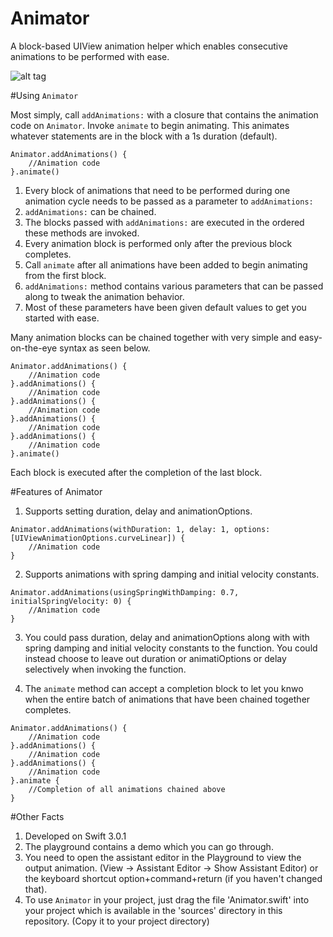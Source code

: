 # Animator
A block-based UIView animation helper which enables consecutive animations to be performed with ease.

![alt tag](https://raw.githubusercontent.com/vishalvshekkar/Animator/master/AnimatorDemoExample.gif)

#Using `Animator`

Most simply, call `addAnimations:` with a closure that contains the animation code on `Animator`. Invoke `animate` to begin animating. This animates whatever statements are in the block with a 1s duration (default).

```
Animator.addAnimations() {
    //Animation code
}.animate()
```

1. Every block of animations that need to be performed during one animation cycle needs to be passed as a parameter to `addAnimations:`
2. `addAnimations:` can be chained.
3. The blocks passed with `addAnimations:` are executed in the ordered these methods are invoked.
4. Every animation block is performed only after the previous block completes.
5. Call `animate` after all animations have been added to begin animating from the first block.
6. `addAnimations:` method contains various parameters that can be passed along to tweak the animation behavior.
7. Most of these parameters have been given default values to get you started with ease.

Many animation blocks can be chained together with very simple and easy-on-the-eye syntax as seen below.

```
Animator.addAnimations() {
    //Animation code
}.addAnimations() {
    //Animation code
}.addAnimations() {
    //Animation code
}.addAnimations() {
    //Animation code
}.addAnimations() {
    //Animation code
}.animate()
```
Each block is executed after the completion of the last block.

#Features of Animator

1. Supports setting duration, delay and animationOptions.

```
Animator.addAnimations(withDuration: 1, delay: 1, options: [UIViewAnimationOptions.curveLinear]) {
    //Animation code
}
```

2. Supports animations with spring damping and initial velocity constants.

```
Animator.addAnimations(usingSpringWithDamping: 0.7, initialSpringVelocity: 0) {
    //Animation code
}
```

3. You could pass duration, delay and animationOptions along with with spring damping and initial velocity constants to the function. You could instead choose to leave out duration or animatiOptions  or delay selectively when invoking the function.

4. The `animate` method can accept a completion block to let you knwo when the entire batch of animations that have been chained together completes.

```
Animator.addAnimations() {
    //Animation code
}.addAnimations() {
    //Animation code
}.addAnimations() {
    //Animation code
}.animate { 
    //Completion of all animations chained above
}
```

#Other Facts

1. Developed on Swift 3.0.1
2. The playground contains a demo which you can go through.
3. You need to open the assistant editor in the Playground to view the output animation. (View -> Assistant Editor -> Show Assistant Editor) or the keyboard shortcut option+command+return (if you haven't changed that).
4. To use `Animator` in your project, just drag the file 'Animator.swift' into your project which is available in the 'sources' directory in this repository. (Copy it to your project directory)
